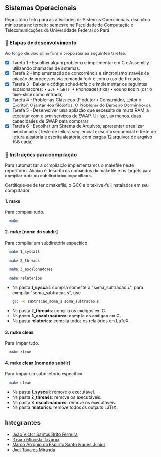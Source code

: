 ## Sistemas Operacionais

Repositório feito para as atividades de Sistemas Operacionais, disciplina ministrada no terceiro semestre na Faculdade de Computação e Telecomunicações da Universidade Federal do Pará.


### 🚀 Etapas de desenvolvimento

Ao longo da disciplina foram propostas as seguintes tarefas:

- [x] Tarefa 1 - Escolher algum problema e implementar em C e Assembly
utilizando chamadas de sistemas.
- [x] Tarefa 2 - implementação de concorrência e
sincronismo através da criação de processos via comando
fork e com o uso de threads.	
- [x] Tarefa 3 - Baixar o código sched-fcfs.c e implementar os seguintes
escalonadores:
• SJF
• SRTF
• Prioridades(fixa)
• Round Robin (dar o time-slice como entrada)
- [x] Tarefa 4 - Problemas Clássicos (Produtor x Consumidor, Leitor x Escritor, O jantar dos filósofos, O Problema do Barbeiro Dorminhoco).
- [x] Tarefa 5 - Desenvolver uma apliação que necessite de muita RAM, a executar com e sem serviços de SWAP. Utilizar, ao menos, duas capacidades de SWAP para comparar
- [x] Tarefa 6 - Escolher um Sistema de Arquivos, apresentar e realizar benchmarks (Teste de leitura sequencial e escrita sequencial e teste de leitura aleatória e escrita aleatória, com cargas 12 arquivos de  arquivo 1GB cada)  

### 🧰 Instruções para compilação 
Para automatizar a compilação implementamos o makefile neste repositório. 
Abaixo é descrito os comandos do makefile e os targets para compilar tudo ou subdiretórios específicos. 

Certifique-se de ter o makefile, o GCC e o texlive-full instalados em seu computador.
#### 1. make 
Para compilar tudo.
```sh
  make 
  ```
#### 2. make [nome do subdir]
Para compilar um subdiretório específico.
```sh
  make 1_syscall
  ```
```sh
  make 2_threads
  ```
```sh
  make 3_escalonadores
  ```
```sh
  make relatorios
  ```
* Na pasta **1_syscall**: compila somente o "soma_subtracao.c", para compilar "soma_subtracao.s", use:
  ```sh
  gcc -o subtracao_soma_s soma_subtracao.s 
  ```
* Na pasta **2_threads**: compila os códigos em C.
* Na pasta **3_escalonadores**: compila os códigos em C.
* Na pasta **relatorios**: compila todos os relatórios em LaTeX.  

#### 3. make clean 
Para limpar tudo.

```sh
  make clean
  ```
#### 4. make clean [nome do subdir]
Para limpar um subdiretório específico.

```sh
  make clean
  ```  
  
* Na pasta **1_syscall**: remove o executável.
* Na pasta **2_threads**: remove os executáveis.
* Na pasta **3_escalonadores**: remove os executáveis.
* Na pasta **relatorios**: remove todos os outputs LaTeX.
  
  


## Integrantes

- [João Victor Santos Brito Ferreira](https://github.com/jvictorferreira3301) 
- [Kauan Miranda Tavares](https://github.com/kkauanjjk)
- [Marco Antonio do Espirito Santo Maues Junior](https://github.com/Mauesjr)
- [Joel Tavares Miranda](https://github.com/JoeMiran)





 
